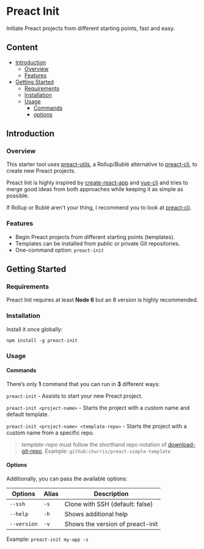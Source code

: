 # Preact Init
Initiate Preact projects from different starting points, fast and easy.

## Content
- [Introduction](#introduction)
  - [Overview](#overview)
  - [Features](#features)
- [Getting Started](#getting-started)
  - [Requirements](#requirements)
  - [Installation](#installation)
  - [Usage](#usage)
    - [Commands](#commands)
    - [options](#options)

## Introduction
### Overview
This starter tool uses [preact-utils](https://github.com/churris/preact-utils), a Rollup/Bublé alternative to [preact-cli](https://github.com/developit/preact-cli), to create new Preact projects.

Preact Init is highly inspired by [create-react-app](https://github.com/facebookincubator/create-react-app) and [vue-cli](https://github.com/vuejs/vue-cli) and tries to merge good ideas from both approaches while keeping it as simple as possible.

If Rollup or Bublé aren't your thing, I recommend you to look at [preact-cli](https://github.com/developit/preact-cli).

### Features
* Begin Preact projects from different starting points (templates).
* Templates can be installed from public or private Git repositories.
* One-command option: `preact-init`

## Getting Started
### Requirements
Preact Init requires at least **Node 6** but an 8 version is highly recommended.

### Installation
Install it once globally:

`npm install -g preact-init`

### Usage

#### Commands
There’s only **1** command that you can run in **3** different ways:

`preact-init` - Assists to start your new Preact project.

`preact-init <project-name>` - Starts the project with a custom name and default template.

`preact-init <project-name> <template-repo>` - Starts the project with a custom name from a specific repo.

> *template-repo* must follow the shorthand repo notation of [download-git-repo](https://github.com/flipxfx/download-git-repo). Example: `github:churris/preact-simple-template`

#### Options
Additionally, you can pass the available options:

| Options                            | Alias     | Description                                             |
| ---------------------------------- | --------- | ------------------------------------------------------- |
| `--ssh`                            | `-s`      | Clone with SSH (default: false)                         |
| `--help`                           | `-h`      | Shows additional help                                   |
| `--version`                        | `-v`      | Shows the version of preact-init                        |

Example: `preact-init my-app -s`

